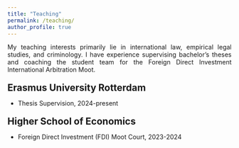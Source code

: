 ```yaml
---
title: "Teaching"
permalink: /teaching/
author_profile: true
---
```


<p align="justify">  
My teaching interests primarily lie in international law, empirical legal studies, and criminology. I have experience supervising bachelor’s theses and coaching the student team for the Foreign Direct Investment International Arbitration Moot.
</p>
<h2 style="margin-top: 20px; margin-bottom: 10px;">Erasmus University Rotterdam</h2>

- Thesis Supervision, 2024-present


<h2 style="margin-top: 20px; margin-bottom: 10px;">Higher School of Economics</h2>

- Foreign Direct Investment (FDI) Moot Court, 2023-2024
